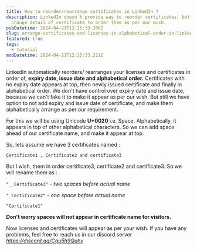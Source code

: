 ```yaml
---
title: How to reorder/rearrange certificates in LinkedIn ?
description: LinkedIn doesn't provide way to reorder certificates, but we can
  change detail of certificate to order them as per our wish.
pubDatetime: 2024-04-21T12:25:33.200Z
slug: arrange-certificates-and-licenses-in-alphabetical-order-in-linkedin
featured: true
tags:
  - tutorial
modDatetime: 2024-04-21T12:25:33.211Z
---
```


LinkedIn automatically reorders/ rearranges your licenses and certificates in order of, **expiry date, issue date and alphabetical order.** Certificates with no expiry date appears at top, then newly issued certificate and finally in alphabetical order. We don't have control over expiry date and issue date, because we can't fake it to make it appear as per our wish. But still we have option to not add expiry and issue date of certificate, and make them alphabetically arrange as per our requirement.

For this we will be using Unicode **U+0020** i.e. Space. Alphabetically, it appears in top of other alphabetical characters. So we can add space ahead of our certificate name, and make it appear at top.

So, lets assume we have 3 certificates named :

`Certificate1 , Certificate2 and certificate3`

But I wish, them in order certificate3, certificate2 and certificate3. So we will rename them as :

`"__Certificate3"` - _two spaces before actual name_

`"_Certificate2"` - _one space before actual name_

`"Certificate1"`

**Don't worry spaces will not appear in certificate name for visitors.**

Now licenses and certificates will appear as per your wish. If you have any problems, feel free to reach us in our discord server _<https://discord.gg/Cqu5h9Qqhy>_
